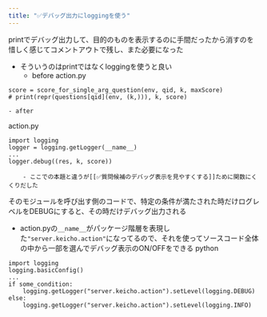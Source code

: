 ```yaml
---
title: "✅デバッグ出力にloggingを使う"
---
```


printでデバッグ出力して、目的のものを表示するのに手間だったから消すのを惜しく感じてコメントアウトで残し、また必要になった
- そういうのはprintではなくloggingを使うと良い
    - before
action.py

```
score = score_for_single_arg_question(env, qid, k, maxScore)
# print(repr(questions[qid](env, (k,))), k, score)
```

    - after
action.py

```
import logging
logger = logging.getLogger(__name__)
...
logger.debug((res, k, score))
```

        - ここでの本題と違うが[[✅質問候補のデバッグ表示を見やすくする]]ために関数にくくりだした

そのモジュールを呼び出す側のコードで、特定の条件が満たされた時だけログレベルをDEBUGにすると、その時だけデバッグ出力される
- action.pyの`__name__`がパッケージ階層を表現した`"server.keicho.action"`になってるので、それを使ってソースコード全体の中から一部を選んでデバッグ表示のON/OFFをできる
python

```
import logging
logging.basicConfig()
...
if some_condition:
    logging.getLogger("server.keicho.action").setLevel(logging.DEBUG)
else:
    logging.getLogger("server.keicho.action").setLevel(logging.INFO)
```

